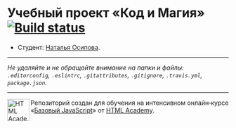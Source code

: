# Учебный проект «Код и Магия» [![Build status][travis-image]][travis-url]

* Студент: [Наталья  Осипова](https://up.htmlacademy.ru/javascript/11/user/479457).

---

_Не удаляйте и не обращайте внимание на папки и файлы:_<br>
_`.editorconfig`, `.eslintrc`, `.gitattributes`, `.gitignore`, `.travis.yml`, `package.json`._

---

<a href="https://htmlacademy.ru/intensive/javascript"><img align="left" width="50" height="50" title="HTML Academy" src="https://up.htmlacademy.ru/static/img/intensive/javascript/logo-for-github.svg"></a>

Репозиторий создан для обучения на интенсивном онлайн‑курсе «[Базовый JavaScript](https://htmlacademy.ru/intensive/javascript)» от [HTML Academy](https://htmlacademy.ru).

[travis-image]: https://travis-ci.org/htmlacademy-javascript/479457-code-and-magick.svg?branch=master
[travis-url]: https://travis-ci.org/htmlacademy-javascript/479457-code-and-magick
